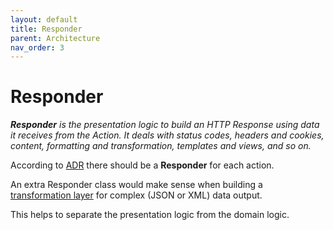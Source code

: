 ```yaml
---
layout: default
title: Responder
parent: Architecture
nav_order: 3
---
```


# Responder

***Responder** is the presentation logic to build an HTTP Response using data 
it receives from the Action. It deals with status codes, headers and cookies, 
content, formatting and transformation, templates and views, and so on.*

According to [ADR](https://github.com/pmjones/adr) there should be a 
**Responder** for each action.

An extra Responder class would make sense when building a [transformation layer](resources.md)
for complex (JSON or XML) data output. 

This helps to separate the presentation logic from the domain logic.
